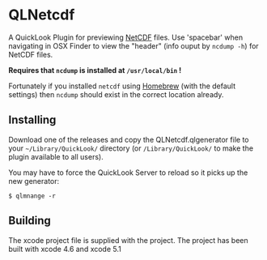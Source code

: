 QLNetcdf
========
A QuickLook Plugin for previewing 
[NetCDF](http://www.unidata.ucar.edu/software/netcdf/) files. Use 'spacebar' 
when navigating in OSX Finder to view the "header" (info ouput by `ncdump -h`) 
for NetCDF files.

__Requires that `ncdump` is installed at `/usr/local/bin` !__

Fortunately if you installed `netcdf` using [Homebrew](http://brew.sh) (with 
the default settings) then `ncdump` should exist in the correct location 
already.

Installing
-----------
Download one of the releases and copy the QLNetcdf.qlgenerator file to your 
`~/Library/QuickLook/` directory (or `/Library/QuickLook/` to make the plugin 
available to all users).

You may have to force the QuickLook Server to reload so it picks up the new 
generator:

    $ qlmnange -r


Building
--------
The xcode project file is supplied with the project. The project has been built
with xcode 4.6 and xcode 5.1
